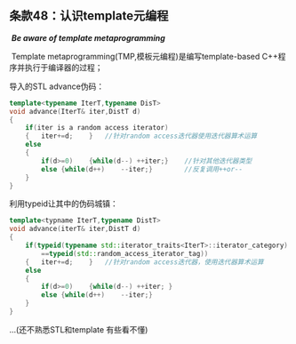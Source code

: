 ## 条款48：认识template元编程

​			***Be aware of template metaprogramming***

​	Template metaprogramming(TMP,模板元编程)是编写template-based C++程序并执行于编译器的过程；

导入的STL advance伪码：

```c++
template<typename IterT,typename DisT>
void advance(IterT& iter,DistT d)
{
	if(iter is a random access iterator)
	{	iter+=d;	}	//针对random access迭代器使用迭代器算术运算
	else 
	{
		if(d>=0)	{while(d--)	++iter;}	//针对其他迭代器类型
		else {while(d++)	--iter;}		//反复调用++or--
	}
}
```

利用typeid让其中的伪码城镇：

```c++
template<typname IterT,typename DistT>
void advance(iterT& iter,DistT d)
{
	if(typeid(typename std::iterator_traits<IterT>::iterator_category)
		==typeid(std::random_access_iterator_tag))
	{	iter+=d;	}	//针对random access迭代器，使用迭代器算术运算
	else
	{
		if(d>=0)	{while(d--)	++iter;	}
		else {while(d++)	--iter;}
	}
}
```

...(还不熟悉STL和template 有些看不懂)